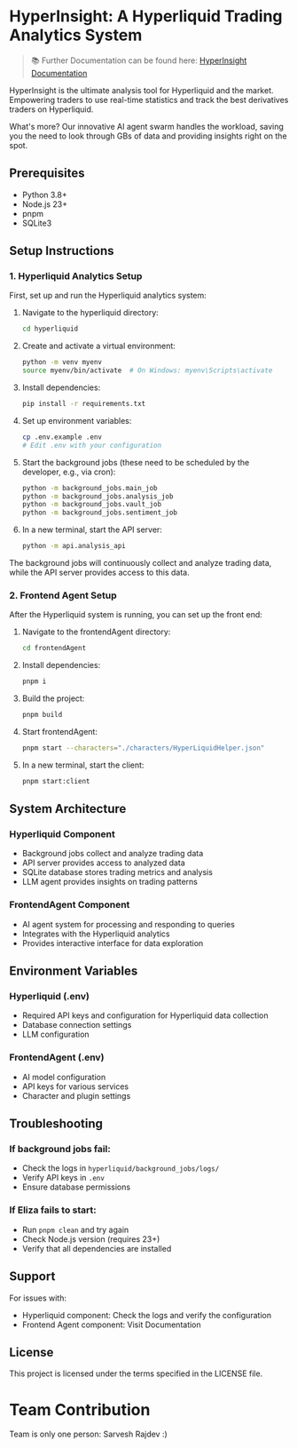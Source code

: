 # HyperInsight: A Hyperliquid Trading Analytics System



> 📚 Further Documentation can be found here: [HyperInsight Documentation](https://www.youtube.com/watch?v=bo1Un8C6PqY&ab_channel=SarveshRajdev)

HyperInsight is the ultimate analysis tool for Hyperliquid and the market. Empowering traders to use real-time statistics and track the best derivatives traders on Hyperliquid.

What's more? Our innovative AI agent swarm handles the workload, saving you the need to look through GBs of data and providing insights right on the spot.

## Prerequisites

- Python 3.8+
- Node.js 23+
- pnpm
- SQLite3

## Setup Instructions

### 1. Hyperliquid Analytics Setup

First, set up and run the Hyperliquid analytics system:

1. Navigate to the hyperliquid directory:
   ```bash
   cd hyperliquid
   ```

2. Create and activate a virtual environment:
   ```bash
   python -m venv myenv
   source myenv/bin/activate  # On Windows: myenv\Scripts\activate
   ```

3. Install dependencies:
   ```bash
   pip install -r requirements.txt
   ```

4. Set up environment variables:
   ```bash
   cp .env.example .env
   # Edit .env with your configuration
   ```

5. Start the background jobs (these need to be scheduled by the developer, e.g., via cron):
   ```bash
   python -m background_jobs.main_job
   python -m background_jobs.analysis_job
   python -m background_jobs.vault_job
   python -m background_jobs.sentiment_job
   ```

6. In a new terminal, start the API server:
   ```bash
   python -m api.analysis_api
   ```

The background jobs will continuously collect and analyze trading data, while the API server provides access to this data.

### 2. Frontend Agent Setup

After the Hyperliquid system is running, you can set up the front end:

1. Navigate to the frontendAgent directory:
   ```bash
   cd frontendAgent
   ```

2. Install dependencies:
   ```bash
   pnpm i
   ```

3. Build the project:
   ```bash
   pnpm build
   ```

4. Start frontendAgent:
   ```bash
   pnpm start --characters="./characters/HyperLiquidHelper.json"
   ```

5. In a new terminal, start the client:
   ```bash
   pnpm start:client
   ```

## System Architecture

### Hyperliquid Component
- Background jobs collect and analyze trading data
- API server provides access to analyzed data
- SQLite database stores trading metrics and analysis
- LLM agent provides insights on trading patterns

### FrontendAgent Component
- AI agent system for processing and responding to queries
- Integrates with the Hyperliquid analytics
- Provides interactive interface for data exploration

## Environment Variables

### Hyperliquid (.env)
- Required API keys and configuration for Hyperliquid data collection
- Database connection settings
- LLM configuration

### FrontendAgent (.env)
- AI model configuration
- API keys for various services
- Character and plugin settings

## Troubleshooting

### If background jobs fail:
- Check the logs in `hyperliquid/background_jobs/logs/`
- Verify API keys in `.env`
- Ensure database permissions

### If Eliza fails to start:
- Run `pnpm clean` and try again
- Check Node.js version (requires 23+)
- Verify that all dependencies are installed

## Support

For issues with:
- Hyperliquid component: Check the logs and verify the configuration
- Frontend Agent component: Visit Documentation

## License

This project is licensed under the terms specified in the LICENSE file.


# Team Contribution
Team is only one person: Sarvesh Rajdev :)
